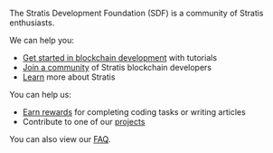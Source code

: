 The Stratis Development Foundation (SDF) is a community of Stratis enthusiasts.

We can help you:
* [Get started in blockchain development](/starting/) with tutorials
* [Join a community](/contact/) of Stratis blockchain developers
* [Learn](/learning/) more about Stratis

You can help us:
* [Earn rewards](/bounties/) for completing coding tasks or writing articles
* Contribute to one of our [projects](/projects/)

You can also view our [FAQ](/faq/).